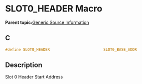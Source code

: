 # SLOT0\_HEADER Macro

**Parent topic:**[Generic Source Information](GUID-9B3F465C-7297-4547-B7C6-3AAABEB7E261.md)

## C

```c
#define SLOT0_HEADER                        SLOT0_BASE_ADDR

```

## Description

Slot 0 Header Start Address

